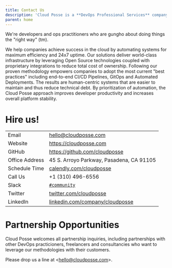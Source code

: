 ```yaml
---
title: Contact Us
description: 'Cloud Posse is a **DevOps Professional Services** company.'
parent: home
---
```


We're developers and ops practitioners who are gungho about doing things the "right way" (tm).

We help companies achieve success in the cloud by automating systems for maximum efficiency and 24x7 uptime. Our solutions deliver world-class infrastructure by leveraging Open Source technologies coupled with proprietary integrations to reduce total cost of ownership. Following our proven methodology empowers companies to adopt the most current "best practices" including end-to-end CI/CD Pipelines, GitOps and Automated Deployments. The results are human-centric systems that are easier to maintain and thus reduce technical debt. By prioritization of automation, the Cloud Posse approach improves developer productivity and increases overall platform stability.

# Hire us!

|                |                                                                                 |
|:-------------- |:------------------------------------------------------------------------------- |
| Email          | [hello@cloudposse.com](mailto:hello@cloudposse.com)                             |
| Website        | <https://cloudposse.com>                                                        |
| GitHub         | <https://github.com/cloudposse>                                                 |
| Office Address | 45 S. Arroyo Parkway, Pasadena, CA 91105                                        |
| Schedule Time  | [calendly.com/cloudposse](https://calendly.com/cloudposse)                      |
| Call Us        | +1 (310) 496-6556                                                               |
| Slack          | [`#community`](https://cloudposse.com/slack/)                                   |
| Twitter        | [twitter.com/cloudposse](https://twitter.com/cloudposse)                        |
| LinkedIn       | [linkedin.com/company/cloudposse](https://www.linkedin.com/company/cloudposse/) |

# Partnership Opportunities

Cloud Posse welcomes all partnership inquiries, including partnerships with other DevOps practicioners, freelancers and consultancies who want to leverage our methodologies with their customers.

Please drop us a line at <[hello@cloudposse.com](mailto:hello@cloudposse.com)>.
